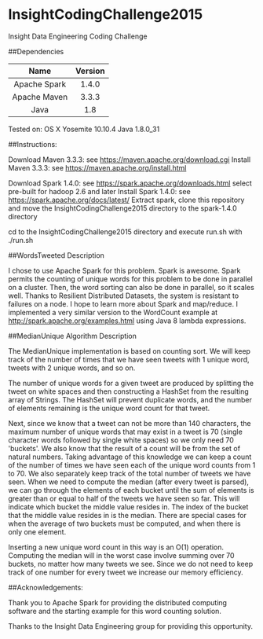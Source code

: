 # InsightCodingChallenge2015
Insight Data Engineering Coding Challenge

##Dependencies 

| Name   |     Version |
|:---------:|:--------------:|
| Apache Spark | 1.4.0 |
| Apache Maven | 3.3.3 |
| Java  | 1.8 |

Tested on:
OS X Yosemite 10.10.4
Java 1.8.0_31

##Instructions:

Download Maven 3.3.3: see https://maven.apache.org/download.cgi
Install Maven 3.3.3: see https://maven.apache.org/install.html

Download Spark 1.4.0: see https://spark.apache.org/downloads.html select pre-built for hadoop 2.6 and later
Install Spark 1.4.0: see https://spark.apache.org/docs/latest/
Extract spark, 
clone this repository and move the InsightCodingChallenge2015 directory to the spark-1.4.0 directory

cd to the InsightCodingChallenge2015 directory and execute run.sh with ./run.sh

##WordsTweeted Description

I chose to use Apache Spark for this problem. Spark is awesome. Spark permits the counting of unique words for this problem to be done in parallel on a cluster. Then, the word sorting can also be done in parallel, so it scales well. Thanks to Resilient Distributed Datasets, the system is resistant to failures on a node. I hope to learn more about Spark and map/reduce. I implemented a very similar version to the WordCount example at http://spark.apache.org/examples.html using Java 8 lambda expressions.

##MedianUnique Algorithm Description

The MedianUnique implementation is based on counting sort. We will keep track of the number of times that we have seen tweets with 1 unique word, tweets with 2 unique words, and so on.

The number of unique words for a given tweet are produced by splitting the tweet on white spaces and then constructing a HashSet from the resulting array of Strings. The HashSet will prevent duplicate words, and the number of elements remaining is the unique word count for that tweet.

Next, since we know that a tweet can not be more than 140 characters, the maximum number of unique words that may exist in a tweet is 70 (single character words followed by single white spaces) so we only need 70 'buckets'. We also know that the result of a count will be from the set of natural numbers. Taking advantage of this knowledge we can keep a count of the number of times we have seen each of the unique word counts from 1 to 70. We also separately keep track of the total number of tweets we have seen. When we need to compute the median (after every tweet is parsed), we can go through the elements of each bucket until the sum of elements is greater than or equal to half of the tweets we have seen so far. This will indicate which bucket the middle value resides in. The index of the bucket that the middle value resides in is the median. There are special cases for when the average of two buckets must be computed, and when there is only one element. 

Inserting a new unique word count in this way is an O(1) operation. Computing the median will in the worst case involve summing over 70 buckets, no matter how many tweets we see. Since we do not need to keep track of one number for every tweet we increase our memory efficiency.

##Acknowledgements:

Thank you to Apache Spark for providing the distributed computing software and the starting example for this word counting solution.

Thanks to the Insight Data Engineering group for providing this opportunity.
